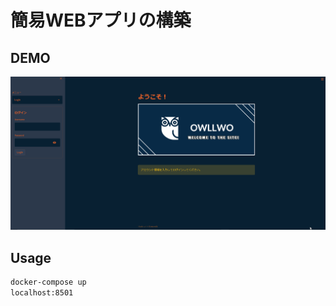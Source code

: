 # 簡易WEBアプリの構築

## DEMO
![DEMO](img/demo.gif)

## Usage
```bash
docker-compose up
localhost:8501
```
